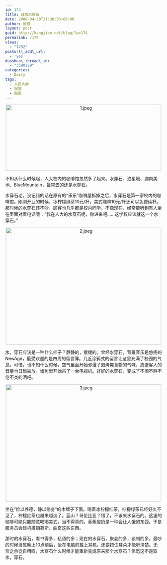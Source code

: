```yaml
---
id: 174
title: 且取水穿石
date: 2008-04-30T21:38:33+00:00
author: 康健
layout: post
guid: http://kangjian.net/blog/?p=174
permalink: /174
views:
  - "1752"
posturl\_add\_url:
  - 'yes'
duoshuo\_thread\_id:
  - "3580329"
categories:
  - Daily
tags:
  - 人民大学
  - 咖啡
  - 贴图
---
```

<div style="text-align: center;">
  <img src="http://kangjian.net/images/2009/11/111.jpeg" alt="1.jpeg" width="500" height="212" border="0" />
</div>

不知从什么时候起，人大校内的咖啡馆忽然多了起来。水穿石、泊星地、迦南美地、BlueMountain，最常去的还是水穿石。

水穿石老。没记错的话在原有的“乐乐”咖啡屋拆掉之后，水穿石是第一家校内的咖啡馆。刚刚开业的时候，冰柠檬绿茶10元/杯，美式咖啡10元/杯还可以免费续杯。那时候的水穿石还不吵，顾客也几乎都是校内同学。不像现在，经常能听到有人坐在里面对着电话嚷：“我在人大的水穿石呢，你进来吧……这学校应该就这一个水穿石。”

<div style="text-align: center;">
  <img src="http://kangjian.net/images/2009/11/22.jpeg" alt="2.jpeg" width="500" height="375" border="0" />
</div>

水，穿石应该是一种什么样子？静静的，缓缓的。曾经水穿石，背景音乐是悠扬的NewAge，最受欢迎的是四周的留言簿。几近涂鸦式的留言让这里充满了校园的气息。可惜，也不知什么时候，空气里面开始弥漫了煎烤类食物的气味，周遭客人的音量也日趋豪放。墙角里开始吊了一台电视机。好好的水穿石，变成了不闹不静不伦不类的酒吧。

<div style="text-align: center;">
  <img src="http://kangjian.net/images/2009/11/32.jpeg" alt="3.jpeg" width="500" height="375" border="0" />
</div>

坐在“俭以养德，静以修身”的木牌子下面，喝着冰柠檬红茶。柠檬绿茶已经好久不见了，柠檬红茶也越来越淡了。蓝山？哥伦比亚？错了，不该来水穿石的。这里的咖啡可能只能随意喝喝美式，当不得真的。香蕉酸奶是一种会让人饿的东西。于是服务员会趁机推销慕斯、曲奇这些东西。

那时的水穿石，看书得多，私语的多；现在的水穿石，聚会的多，谈判的多。最吵的时候当属晚上10点前后，坐在电脑前戴上耳机，还要捂住耳朵才能听清楚。无奈之余徒自喟叹，水穿石什么时候才能重新变成原来那个水穿石？但愿这不是取水，穿石。